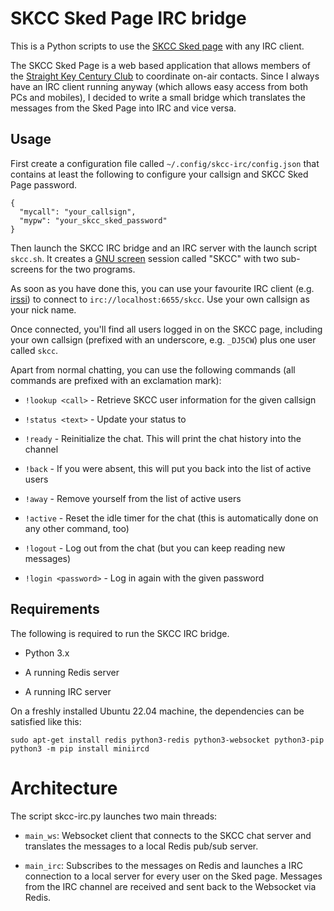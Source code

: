 # SKCC Sked Page IRC bridge

This is a Python scripts to use the [SKCC Sked page](https://sked.skccgroup.com/) 
with any IRC client.

The SKCC Sked Page is a web based application that allows members of the [Straight Key Century
Club](https://www.skccgroup.com/) to coordinate on-air contacts. Since I always
have an IRC client running anyway (which allows easy access from both PCs and
mobiles), I decided to write a small bridge which translates the messages from
the Sked Page into IRC and vice versa.

## Usage

First create a configuration file called `~/.config/skcc-irc/config.json` that
contains at least the following to configure your callsign and
SKCC Sked Page password.

```
{
  "mycall": "your_callsign",
  "mypw": "your_skcc_sked_password"
}
``` 

Then launch the SKCC IRC bridge and an IRC server with the
launch script `skcc.sh`. It creates a [GNU screen](https://www.gnu.org/software/screen/)
session called "SKCC" with two sub-screens for the two programs.

As soon as you have done this, you can use your favourite IRC client (e.g.
[irssi](https://irssi.org/)) to connect to `irc://localhost:6655/skcc`. Use
your own callsign as your nick name.

Once connected, you'll find all users logged in on the SKCC page, including your own
callsign (prefixed with an underscore, e.g. `_DJ5CW`) plus one user called
`skcc`.

Apart from normal chatting, you can use the following commands (all commands
are prefixed with an exclamation mark):

* `!lookup <call>` - Retrieve SKCC user information for the given callsign

* `!status <text>` - Update your status to <text>

* `!ready` - Reinitialize the chat. This will print the chat history into the channel

* `!back` - If you were absent, this will put you back into the list of active users

* `!away` - Remove yourself from the list of active users

* `!active` - Reset the idle timer for the chat (this is automatically done on any other command, too)

* `!logout` - Log out from the chat (but you can keep reading new messages)

* `!login <password>` - Log in again with the given password


## Requirements

The following is required to run the SKCC IRC bridge.

* Python 3.x

* A running Redis server 

* A running IRC server 

On a freshly installed Ubuntu 22.04 machine, the dependencies can be satisfied like this:

```
sudo apt-get install redis python3-redis python3-websocket python3-pip
python3 -m pip install miniircd
``` 

# Architecture

The script skcc-irc.py launches two main threads:

* `main_ws`: Websocket client that connects to the SKCC chat server
  and translates the messages to a local Redis pub/sub server.

* `main_irc`: Subscribes to the messages on Redis and launches a 
  IRC connection to a local server for every user on the Sked page. Messages
  from the IRC channel are received and sent back to the Websocket via Redis.


